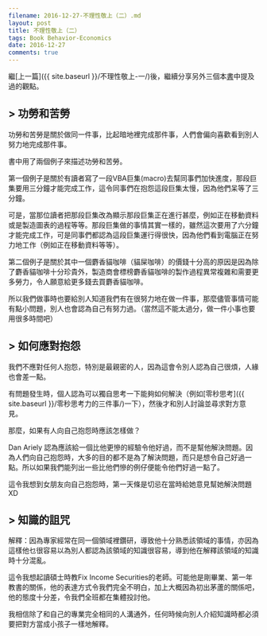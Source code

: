 ```yaml
---
filename: 2016-12-27-不理性敬上（二）.md
layout: post
title: 不理性敬上（二）
tags: Book Behavior-Economics
date: 2016-12-27
comments: true
---
```

繼[上一篇]({{ site.baseurl }}/不理性敬上-一/)後，繼續分享另外三個本[書](http://www.books.com.tw/products/0010704540)中提及過的觀點。

## > 功勞和苦勞

功勞和苦勞是關於做同一件事，比起暗地裡完成那件事，人們會偏向喜歡看到別人努力地完成那件事。

書中用了兩個例子來描述功勞和苦勞。

第一個例子是關於有讀者寫了一段VBA巨集(macro)去幫同事們加快進度，那段巨集要用三分鐘才能完成工作，這令同事們在抱怨這段巨集太慢，因為他們呆等了三分鐘。

可是，當那位讀者把那段巨集改為顯示那段巨集正在進行甚麼，例如正在移動資料或是製造圖表的過程等等。那段巨集做的事情其實一樣的，雖然這次要用了六分鐘才能完成工作，可是同事們都認為這段巨集運行得很快，因為他們看到電腦正在努力地工作（例如正在移動資料等等）。

第二個例子是關於其中一個麝香貓咖啡（貓屎咖啡）的價錢十分高的原因是因為除了麝香貓咖啡十分珍貴外，製造商會標榜麝香貓咖啡的製作過程異常複雜和需要更多勞力，令人願意給更多錢去買麝香貓咖啡。

所以我們做事時也要給別人知道我們有在很努力地在做一件事，那麼儘管事情可能有點小問題，別人也會認為自己有努力過。（當然這不能太過分，做一件小事也要用很多時間吧）

## > 如何應對抱怨

我們不應對任何人抱怨，特別是最親密的人，因為這會令別人認為自己很煩，人緣也會差一點。

有問題發生時，個人認為可以獨自思考一下能夠如何解決（例如[零秒思考]({{ site.baseurl }}/零秒思考力的三件事/)一下），然後才和別人討論並尋求對方意見。

那麼，如果有人向自己抱怨時應該怎樣做？

Dan Ariely 認為應該給一個比他更慘的經驗令他好過，而不是幫他解決問題。因為人們向自己抱怨時，大多的目的都不是為了解決問題，而只是想令自己好過一點。所以如果我們能列出一些比他們慘的例仔便能令他們好過一點了。

這令我想到女朋友向自己抱怨時，第一天條是切忌在當時給她意見幫她解決問題XD
    
## > 知識的詛咒

解釋：因為專家經常在同一個領域裡鑽研，導致他十分熟悉該領域的事情，亦因為這樣他乜很容易以為別人都認為該領域的知識很容易，導到他在解釋該領域的知識時十分混亂。

這令我想起讀碩士時教Fix Income Securities的老師。可能他是剛畢業、第一年教書的關係，他的表達方式令我們完全不明白，加上大概因為初出茅蘆的關係吧，他的態度十分差，令我們全班都在集體投討他。

我相信除了和自己的專業完全相同的人溝通外，任何時候向別人介紹知識時都必須要把對方當成小孩子一樣地解釋。